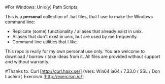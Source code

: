 #For Windows: Unix(y) Path Scripts

This is a **personal** collection of .bat files, that I use to make the Windows command line:
 - Replicate (some) functionality / aliases that already exist in unix.
 - Aliases that don't exist in unix, but are used by me frequently.
 - Command line utilities that I like.


 This repo is really for my own personal use only.
 You are welcome to download / borrow / take ideas from it.
 All files are provided without support and without warranty.


 #Thanks to:
 Curl [http://curl.haxx.se/] (Vers: Win64 ia64 / 7.33.0	/ SSL / Don Luchini )
 Exercism [http://exercism.io/]
